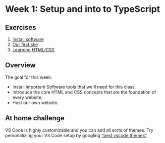 # Week 1: Setup and into to TypeScript

## Exercises

1. [Install software](/notes/week1/install.md)
1. [Our first stie](/notes/week1/first_site.md)
1. [Learning HTML/CSS](/notes/week1/html_css.md)

## Overview

The goal for this week:
- Install important Software tools that we'll need for this class.
- Introduce the core HTML and CSS concepts that are the foundation of every website. 
- Host our own website.

## At home challenge

VS Code is highly customizable and you can add all sorts of themes. Try
personalizing your VS Code setup by googling ["best vscode  themes"](https://www.google.com/search?q=best+vscode+themes&rlz=1C5CHFA_enUS947US947&sxsrf=ALeKk02w2FX2inb7S4ZIXX5j2XBhjoaa-Q%3A1617329832091&ei=qH5mYOaCBcG4tAa5rJCYDw&oq=best+vscode+themes&gs_lcp=Cgdnd3Mtd2l6EAMyBAgjECcyBAgjECcyBQgAELEDMgIIADICCAAyBwgAEIcCEBQyAggAMgIIADICCAAyAggAOgcIABBHELADUJ0JWJ0JYPwPaAJwAngAgAE6iAFokgEBMpgBAKABAaoBB2d3cy13aXrIAQjAAQE&sclient=gws-wiz&ved=0ahUKEwjm9oCRv97vAhVBHM0KHTkWBPMQ4dUDCA0&uact=5)
